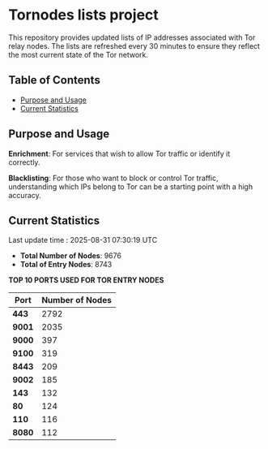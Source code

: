 # Tornodes lists project

This repository provides updated lists of IP addresses associated with Tor relay nodes. The lists are refreshed every 30 minutes to ensure they reflect the most current state of the Tor network.

## Table of Contents

- [Purpose and Usage](#purpose-and-usage)
- [Current Statistics](#current-statistics)


## Purpose and Usage

**Enrichment**: For services that wish to allow Tor traffic or identify it correctly.

**Blacklisting**: For those who want to block or control Tor traffic, understanding which IPs belong to Tor can be a starting point with a high accuracy.

## Current Statistics

Last update time : 2025-08-31 07:30:19 UTC

- **Total Number of Nodes**: 9676
- **Total of Entry Nodes**: 8743

**TOP 10 PORTS USED FOR TOR ENTRY NODES**

| **Port** | **Number of Nodes** |
|------|-----------------|
| **443**   | 2792  |
| **9001**   | 2035  |
| **9000**   | 397  |
| **9100**   | 319  |
| **8443**   | 209  |
| **9002**   | 185  |
| **143**   | 132  |
| **80**   | 124  |
| **110**   | 116  |
| **8080**   | 112  |

